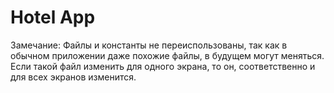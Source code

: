 # Hotel App
Замечание: Файлы и константы не переиспользованы, так как в обычном приложении даже похожие файлы, в будущем могут меняться. Если такой файл изменить для одного экрана, то он, соответственно и для всех экранов изменится.
